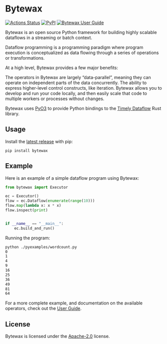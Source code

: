 # Bytewax

[![Actions Status](https://github.com/bytewax/bytewax/workflows/CI/badge.svg)](https://github.com/bytewax/bytewax/actions)
[![PyPI](https://img.shields.io/pypi/v/bytewax.svg?style=flat-square)](https://pypi.org/project/bytewax/)
[![Bytewax User Guide](https://img.shields.io/badge/user-guide-brightgreen?style=flat-square)](https://docs.bytewax.io/)

Bytewax is an open source Python framework for building highly scalable dataflows in a streaming or batch context.

Dataflow programming is a programming paradigm where program execution is conceptualized as data flowing through a series of operations or transformations.

At a high level, Bytewax provides a few major benefits:

The operators in Bytewax are largely “data-parallel”, meaning they can operate on independent parts of the data concurrently.
The ability to express higher-level control constructs, like iteration.
Bytewax allows you to develop and run your code locally, and then easily scale that code to multiple workers or processes without changes.

Bytewax uses [PyO3](https://github.com/PyO3/pyo3/) to provide Python bindings to the [Timely Dataflow](https://timelydataflow.github.io/timely-dataflow/) Rust library.

## Usage

Install the [latest release](https://github.com/bytewax/bytewax/releases/latest) with pip:

```shell
pip install bytewax
```

## Example

Here is an example of a simple dataflow program using Bytewax:

``` python
from bytewax import Executor

ec = Executor()
flow = ec.Dataflow(enumerate(range(10)))
flow.map(lambda x: x * x)
flow.inspect(print)


if __name__ == "__main__":
    ec.build_and_run()
```

Running the program:

``` bash
python ./pyexamples/wordcount.py
0
1
4
9
16
25
36
49
81
64
```

For a more complete example, and documentation on the available operators, check out the [User Guide](https://docs.bytewax.io/).

## License

Bytewax is licensed under the [Apache-2.0](https://opensource.org/licenses/APACHE-2.0) license.
